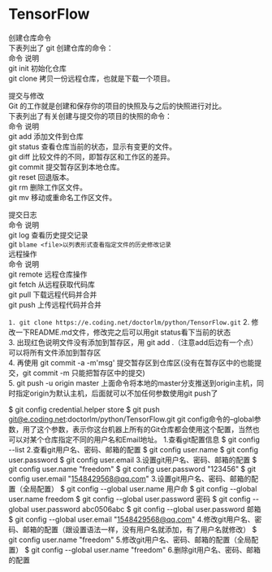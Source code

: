 # TensorFlow  
创建仓库命令   
下表列出了 git 创建仓库的命令：  
命令	     说明  
git init	初始化仓库  
git clone	拷贝一份远程仓库，也就是下载一个项目。  

提交与修改  
Git 的工作就是创建和保存你的项目的快照及与之后的快照进行对比。  
下表列出了有关创建与提交你的项目的快照的命令：  
命令	 说明  
git     add	添加文件到仓库  
git     status	查看仓库当前的状态，显示有变更的文件。  
git     diff	比较文件的不同，即暂存区和工作区的差异。  
git     commit	提交暂存区到本地仓库。  
git     reset	回退版本。  
git     rm	删除工作区文件。  
git     mv	移动或重命名工作区文件。  

提交日志  
命令	说明  
git    log	查看历史提交记录  
git    `blame <file>以列表形式查看指定文件的历史修改记录`    
远程操作  
命令	说明  
git    remote	远程仓库操作  
git    fetch	从远程获取代码库  
git    pull	下载远程代码并合并  
git    push	上传远程代码并合并  

`1. git clone https://e.coding.net/doctorlm/python/TensorFlow.git`
2. 修改一下README.md文件，修改完之后可以用git status看下当前的状态  
3. 出现红色说明文件没有添加到暂存区，用 git add .（注意add后边有一个点）可以将所有文件添加到暂存区  
4. 再使用  git commit -a -m'msg'  提交暂存区到仓库区(没有在暂存区中的也能提交，git commit -m 只能把暂存区中的提交)  
5. git push -u origin master 上面命令将本地的master分支推送到origin主机，同时指定origin为默认主机，后面就可以不加任何参数使用git push了


$ git config credential.helper store
$ git push git@e.coding.net:doctorlm/python/TensorFlow.git
git config命令的–global参数，用了这个参数，表示你这台机器上所有的Git仓库都会使用这个配置，当然也可以对某个仓库指定不同的用户名和Email地址。
1.查看git配置信息
$ git config --list
2.查看git用户名、密码、邮箱的配置
$ git config user.name
$ git config user.password
$ git config user.email
3.设置git用户名、密码、邮箱的配置
$ git config user.name "freedom"
$ git config user.password "123456"
$ git config user.email "1548429568@qq.com"
3.设置git用户名、密码、邮箱的配置（全局配置）
$ git config --global user.name 用户命
$ git config --global user.name freedom
$ git config --global user.password 密码
$ git config --global user.password abc0506abc
$ git config --global user.password 邮箱
$ git config --global user.email "1548429568@qq.com"
4.修改git用户名、密码、邮箱的配置（跟设置语法一样，没有用户名就添加，有了用户名就修改）
$ git config user.name "freedom"
5.修改git用户名、密码、邮箱的配置（全局配置）
$ git config --global user.name "freedom"
6.删除git用户名、密码、邮箱的配置
